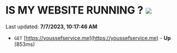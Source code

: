 # IS MY WEBSITE RUNNING ? [![](https://img.shields.io/static/v1?label=Sponsor&message=%E2%9D%A4&logo=GitHub&color=%23fe8e86)](https://github.com/sponsors/<username>)

Last updated: **7/7/2023, 10:17:46 AM**

- `GET` [https://youssefservice.me](https://youssefservice.me) - **Up** (853ms)
